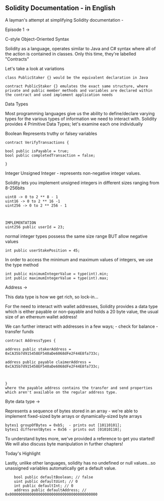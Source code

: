 ## Solidity Documentation - in English

A layman's attempt at simplifying Solidity documentation -  



Episode 1 -> 


C-style Object-Oriented Syntax

Solidity as a language, operates similar to Java and C# syntax where all of the action is contained in classes. Only this time, they're labelled "Contracts"

Let's take a look at variations
```
class PublicStaker {} would be the equivalent declaration in Java

contract PublicStaker {} emulates the exact same structure, where private and public member methods and variables are declared within the contract and used implement application needs
```

Data Types

Most programming languages give us the ability to define/declare varying types for the various types of information we need to interact with. 
Solidity provides 4 Primitive Data Types; let's examine each one individually

Boolean 
Represents truthy or falsey variables
```
contract VerifyTransactions {

bool public isPayable = true;
bool public completedTransaction = false;

}
```

Integer
Unsigned Integer -  represents non-negative integer values. 


Solidity lets you implement unsigned integers in different sizes ranging from 8-256bits
```
uint8 -> 0 to 2 ** 8 - 1
uint16 -> 0 to 2 ** 16 -1
uint256 -> 0 to 2 ** 256 - 1



IMPLEMENTATION
uint256 public userId = 23;
```
normal integer types possess the same size range BUT allow negative values
```
int public userStakePosition = 45;
```
In order to access the minimum and maximum values of integers, we use the type method
```
int public minimumIntegerValue = type(int).min;
int public maximumIntegerValue = type(int).max;
```


Address ->

This data type is how we get rich, so lock-in...


For the need to interact with wallet addresses, Solidity provides a data type which is either payable or non-payable and holds a 20 byte value, the usual size of an ethereum wallet address!

We can further interact with addresses in a few ways; 
		- check for balance 
		- transfer funds
```
contract AddressTypes {

address public stakerAddress = 0xCA35b7d915458EF540aDe6068dFe2F44E8fa733c;

address public payable claimerAddress = 0xCA35b7d915458EF540aDe6068dFe2F44E8fa733c;



}
where the payable address contains the transfer and send properties which aren't available on the regular address type.
```

Byte data type ->

Represents a sequence of bytes stored in an array - we're able to implement fixed-sized byte arrays or dynamically-sized byte arrays
```
bytes1 groupOfBytes = 0xb5;  - prints out [10110101];
bytes1 differentBytes = 0x56 - prints out [01010110];
```
To understand bytes more, we've provided a reference to get you started! We will also discuss byte manipulation in further chapters!



Today's Highlight

Lastly, unlike other languages, solidity has no undefined or null values...so unassigned variables automatically get a default value.
```
    bool public defaultBoolean; // false 
    uint public defaultUint; // 0 
    int public defaultInt; // 0 
    address public defaultAddress; // 0x0000000000000000000000000000000000000000
```




